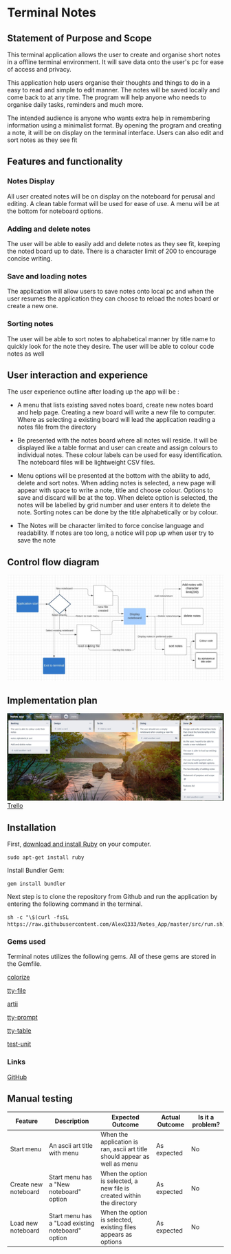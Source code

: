 # Terminal Notes

## Statement of Purpose and Scope

This terminal application allows the user to create and organise short notes in a offline terminal environment. It will save data onto the user's pc for ease of access and privacy. 

This application help users organise their thoughts and things to do in a easy to read and simple to edit manner. The notes will be saved locally and come back to at any time. The program will help anyone who needs to organise daily tasks, reminders and much more.

The intended audience is anyone who wants extra help in remembering information using a minimalist format. By opening the program and creating a note, it will be on display on the terminal interface. Users can also edit and sort notes as they see fit

## Features and functionality

### Notes Display

All user created notes will be on display on the noteboard for perusal and editing. A clean table format will be used for ease of use. A menu will be at the bottom for noteboard options.

### Adding and delete notes

The user will be able to easily add and delete notes as they see fit, keeping the noted board up to date. There is a character limit of 200 to encourage concise writing.

### Save and loading notes
The application will allow users to save notes onto local pc and when the user resumes the application they can choose to reload the notes board or create a new one.

### Sorting notes

The user will be able to sort notes to alphabetical manner by title name to quickly look for the note they desire. The user will be able to colour code notes as well 

## User interaction and experience

The user experience outline after loading up the app will be :

- A menu that lists existing saved notes board, create new notes board and help page. Creating a new board will write a new file to computer. Where as selecting a existing board will lead the application reading a notes file from 	the directory 

- Be presented with the notes board where all notes will reside. It will be displayed like a table format and user can create and assign colours to individual notes.  These colour labels can be used for easy identification. The noteboard files will be lightweight CSV files.  

- Menu options will be presented at the bottom with the ability to add, delete and sort notes. When adding notes is selected, a new page will appear with space to write a note, title and choose colour. Options to save and discard will be at the top. When delete option is selected, the notes will be labelled by grid number and user enters it to delete the note. Sorting notes can be done by the title alphabetically or by colour.

- The Notes will be character limited to force concise language and readability. If notes are too long, a notice will pop up when user try to save the note

## Control flow diagram
![Image](./docs/control_flow.JPG)

## Implementation plan
![Trello](./docs/Trello.JPG)
[Trello](https://trello.com/b/MtACGzWI/notesapp)

## Installation

First, [download and install Ruby](https://www.ruby-lang.org/en/documentation/installation/) on your computer.
```
sudo apt-get install ruby
```
Install Bundler Gem:
```
gem install bundler
```
Next step is to clone the repository from Github and run the application by entering the following command in the terminal.

```
sh -c "\$(curl -fsSL https://raw.githubusercontent.com/AlexQ333/Notes_App/master/src/run.sh)

```

### Gems used

Terminal notes utilizes the following gems. All of these gems are stored in the Gemfile.

[colorize](https://rdoc.info/github/fazibear/colorize) 

[tty-file](https://github.com/piotrmurach/tty-file) 

[artii](https://github.com/miketierney/artii) 

[tty-prompt](https://www.rubydoc.info/gems/tty-prompt) 

[tty-table](https://github.com/piotrmurach/tty-table) 

[test-unit](https://www.rubydoc.info/gems/test-unit/3.1.8) 



### Links
[GitHub](https://github.com/AlexQ333/Notes_App)

## Manual testing

| Feature | Description |Expected Outcome | Actual Outcome| Is it a problem? |
|--|--|--|--|--|
| Start menu | An ascii art title with menu  |When the application is ran, ascii art title should appear as well as menu| As expected| No |
| Create new noteboard|Start menu has a "New noteboard" option |When the option is selected, a new file is created within the directory| As expected| No |
| Load new noteboard|Start menu has a "Load existing noteboard" option |When the option is selected, existing files appears as options| As expected| No |